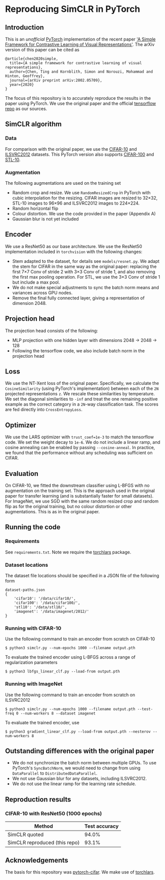 # Reproducing SimCLR in PyTorch

## Introduction
This is an *unofficial* [PyTorch](https://github.com/pytorch/pytorch) implementation of the recent
 paper ['A Simple Framework for Contrastive Learning of Visual 
Representations'](https://arxiv.org/pdf/2002.05709.pdf). The arXiv version of this paper can be cited as
```
@article{chen2020simple,
  title={A simple framework for contrastive learning of visual representations},
  author={Chen, Ting and Kornblith, Simon and Norouzi, Mohammad and Hinton, Geoffrey},
  journal={arXiv preprint arXiv:2002.05709},
  year={2020}
}
```
The focus of this repository is to accurately reproduce the results in the paper using PyTorch. We use the original
paper and the official [tensorflow repo](https://github.com/google-research/simclr) as our sources.


## SimCLR algorithm
### Data
For comparison with the original paper, we use the [CIFAR-10](https://www.cs.toronto.edu/~kriz/cifar.html) and 
[ILSVRC2012](http://image-net.org/challenges/LSVRC/2012/) datasets. This PyTorch version also supports 
[CIFAR-100](https://www.cs.toronto.edu/~kriz/cifar.html) and [STL-10](https://cs.stanford.edu/~acoates/stl10/).

### Augmentation
The following augmentations are used on the training set
 - Random crop and resize. We use `RandomResizedCrop` in PyTorch with cubic interpolation for the resizing.
   CIFAR images are resized to 32×32, STL-10 images to 96×96 and ILSVRC2012 images to 224×224.
 - Random horizontal flip
 - Colour distortion. We use the code provided in the paper (Appendix A)
 - Gaussian blur is not yet included
 
## Encoder
We use a ResNet50 as our base architecture. We use the ResNet50 implementation included in `torchvision` with the
following changes:
 - Stem adapted to the dataset, for details see `models/resnet.py`. We adapt the stem for CIFAR in the same way as
   the original paper: replacing the first 7×7 Conv of stride 2 with 3×3 Conv of stride 1, and also removing the 
   first max pooling operation. For STL, we use the 3×3 Conv of stride 1 but include a max pool.
 - We do not make special adjustments to sync the batch norm means and variances across GPU nodes.
 - Remove the final fully connected layer, giving a representation of dimension 2048.
 
## Projection head
The projection head consists of the following:
 - MLP projection with one hidden layer with dimensions 2048 -> 2048 -> 128
 - Following the tensorflow code, we also include batch norm in the projection head
 
## Loss
We use the NT-Xent loss of the original paper. Specifically, we calculate the `CosineSimilarity` (using PyTorch's
implementation) between each of the `2N` projected representations `z`. We rescale these similarities by temperature.
We set the diagonal similarities to `-inf` and treat the one remaining positive example as the correct category in a
`2N`-way classification task. The scores are fed directly into `CrossEntropyLoss`.

## Optimizer
We use the LARS optimizer with `trust_coef=1e-3` to match the tensorflow code. We set the weight decay to `1e-6`.
We do not include a linear ramp, and cosine annealing can be enabled by passing `--cosine-anneal`. In practice, we
found that the performance without any scheduling was sufficient on CIFAR.

## Evaluation
On CIFAR-10, we fitted the downstream classifier using L-BFGS with no augmentation on the training set. This is the
approach used in the original paper for transfer learning (and is substantially faster for small datasets).
For ImageNet, we use SGD with the same random resized crop and random flip as for the original training, but no
colour distortion or other augmentations. This is as in the original paper.



## Running the code
### Requirements
See `requirements.txt`. Note we require the [torchlars](https://github.com/kakaobrain/torchlars) package.

### Dataset locations
The dataset file locations should be specified in a JSON file of the following form
```
dataset-paths.json
{
    'cifar10': '/data/cifar10/',
    'cifar100': '/data/cifar100/',
    'stl10': '/data/stl10/',
    'imagenet': '/data/imagenet/2012/'
}
```

### Running with CIFAR-10
Use the following command to train an encoder from scratch on CIFAR-10
```
$ python3 simclr.py --num-epochs 1000 --filename output.pth
```
To evaluate the trained encoder using L-BFGS across a range of regularization parameters
```
$ python3 lbfgs_linear_clf.py --load-from output.pth
```

### Running with ImageNet
Use the following command to train an encoder from scratch on ILSVRC2012
```
$ python3 simclr.py --num-epochs 1000 --filename output.pth --test-freq 0 --num-workers 8 --dataset imagenet 
```
To evaluate the trained encoder, use
```
$ python3 gradient_linear_clf.py --load-from output.pth --nesterov --num-workers 8
```


## Outstanding differences with the original paper
 - We do not synchronize the batch norm between multiple GPUs. To use PyTorch's `SyncBatchNorm`, we would need to
   change from using `DataParallel` to `DistributedDataParallel`.
  - We not use Gaussian blur for any datasets, including ILSVRC2012.
  - We do not use the linear ramp for the learning rate schedule.


## Reproduction results
### CIFAR-10 with ResNet50 (1000 epochs)
Method | Test accuracy 
--- | ---
SimCLR quoted | 94.0%
SimCLR reproduced (this repo) | 93.1%


## Acknowledgements
The basis for this repository was [pytorch-cifar](https://github.com/kuangliu/pytorch-cifar).
We make use of [torchlars](https://github.com/kakaobrain/torchlars).
